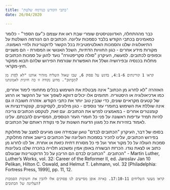 ```yaml
---
title: 'כתבי הקודש כנורמה שלטת'
date: 26/04/2020

---
```


כבר מההתחלה, האדוונטיסטים שומרי שבת ראו את עצמם כ"עם הספר" - כלומר כמאמינים בכתבי הקודש בלבד כסמכות עליונה. הכתובים הם הנורמה השולטת על התיאולוגיה שלנו והסמכות האולטימטיבית בכל הקשור לדוקטרינות ולחיי האמונה. מקורות מידע אחרים - כגון החוויות הדתיות, השכל האנושי או המסורת - הם משניים וכפופים לכתובים. למעשה, העיקרון "סולה סקריפטורה" נועד להגן על סמכות הכתובים מתלות בכנסיה ובפירושיה ושלל את האפשרות שנורמת הפירוש שלהם תבוא ממקור חוץ-מקראי.

`קראו 1 קורינתים 4:1-6, בדגש על פסוק 6, שבו שאול השליח מזהיר אותנו "לֹּא לַחֲרֹג מִן הַכָּתוּב". מדוע נקודה זו כה חיונית לאמונתנו?`

האזהרה "לא לחרוג מן הכתוב" אינה מבטלת את השימוש בכלים מתחומי לימוד אחרים, כמו ארכיאולוגיה או היסטוריה. תחומים אלו יכולים דווקא לשפוך אור על ההקשר או הרגע של קטעים מקראיים שונים, כדי שנבין טוב יותר את כתבי הקודש. אזהרה חשובה זו גם אינה שוללת את השימוש בחומרי עזר נוספים - כגון מילונים, לקסיקונים, קונקורדנציות או קומנטרים אחרים - במאמצינו לפרש את הכתובים. עם זאת, לטקסט הכתובים צריכה להיות תמיד עדיפות ראשונה על פני כל חומרי העזר הנוספים, המסייעים להבנתם. עלינו לאמוד בזהירות את כל מגוון הדעות השונות על פי נקודת ראותם של הכתובים.

בסופו של דבר, העיקרון "הכתובים לבדם" טוען שבמידה ואנו מגיעים למצב של מחלוקת בפירוש הכתובים, עלינו להכיר בסמכות העליונה של הכתובים ביישוב אותה מחלוקת, סמכות העולה על כל מקור אחר ועל פי כל מסורת דתית כזאת או אחרת. אל לנו לחרוג מן כתוב או לצאת נגדו. הכרזת הבשורה באופן אמין ומשכנע תלוייה בהכרה שלנו בעליונות הכתובים. "הכתובים לבדם הם הריבון על כל הדוקטרינות שבעולם" - Martin Luther, Luther’s Works, vol. 32: Career of the Reformer II, ed. Jaroslav Jan 10 Pelikan, Hilton C. Oswald, and Helmut T. Lehmann, vol. 32 [Philadelphia: Fortress Press, 1999], pp. 11, 12.

`קראו מעשי השליחים 17:10-11. באיזה אופן מסייעים לנו פסוקים אלו להבין את חשיבות הסמכות העליונה של הכתובים?`